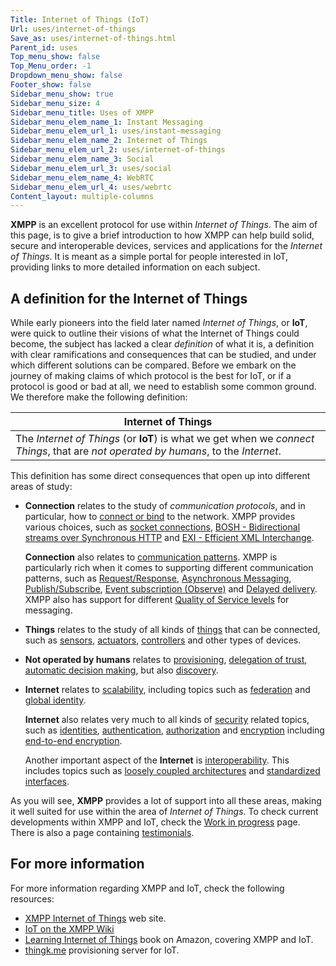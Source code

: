 ```yaml
---
Title: Internet of Things (IoT)
Url: uses/internet-of-things
Save_as: uses/internet-of-things.html
Parent_id: uses
Top_menu_show: false
Top_Menu_order: -1
Dropdown_menu_show: false
Footer_show: false
Sidebar_menu_show: true
Sidebar_menu_size: 4
Sidebar_menu_title: Uses of XMPP
Sidebar_menu_elem_name_1: Instant Messaging
Sidebar_menu_elem_url_1: uses/instant-messaging
Sidebar_menu_elem_name_2: Internet of Things
Sidebar_menu_elem_url_2: uses/internet-of-things
Sidebar_menu_elem_name_3: Social
Sidebar_menu_elem_url_3: uses/social
Sidebar_menu_elem_name_4: WebRTC
Sidebar_menu_elem_url_4: uses/webrtc
Content_layout: multiple-columns
---
```


**XMPP** is an excellent protocol for use within *Internet of Things*. The aim of this page, is to give a brief introduction to how XMPP can help build solid, secure and interoperable devices, services and applications for the *Internet of Things*. It is meant as a simple portal for people interested in IoT, providing links to more detailed information on each subject.


## A definition for the Internet of Things

While early pioneers into the field later named *Internet of Things*, or **IoT**, were quick to outline their visions of what the Internet of Things could become, the subject has lacked a clear *definition* of what it is, a definition with clear ramifications and consequences that can be studied, and under which different solutions can be compared. Before we embark on the journey of making claims of which protocol is the best for IoT, or if a protocol is good or bad at all, we need to establish some common ground. We therefore make the following definition:

| Internet of Things |
|--------------------|
|The *Internet of Things* (or **IoT**) is what we get when we *connect* *Things*, that are *not operated by humans*, to the *Internet*. |

This definition has some direct consequences that open up into different areas of study:

* **Connection** relates to the study of *communication protocols*, and in particular, how to [connect or bind](/uses/iot/bindings) to the network. XMPP provides various choices, such as [socket connections](/uses/iot/bindings#standard-xmpp-binding), [BOSH - Bidirectional streams over Synchronous HTTP](/uses/iot/bindings#bosh---bidirectional-streams-over-synchronous-http) and [EXI - Efficient XML Interchange](/uses/iot/bindings#exi---efficient-xml-interchange).

	**Connection** also relates to [communication patterns](/uses/iot/patterns). XMPP is particularly rich when it comes to supporting different communication patterns, such as [Request/Response](/uses/iot/patterns#requestresponse), [Asynchronous Messaging](/uses/iot/patterns#asynchronous-messaging), [Publish/Subscribe](/uses/iot/patterns#publishsubscribe), [Event subscription (Observe)](/uses/iot/patterns#event-subscription-observe) and [Delayed delivery](/uses/iot/patterns#delayed-delivery). XMPP also has support for different [Quality of Service levels](/uses/iot/patterns#quality-of-service) for messaging.

* **Things** relates to the study of all kinds of [things](/uses/iot/things) that can be connected, such as [sensors](/uses/iot/things#sensors), [actuators](/uses/iot/things#actuators), [controllers](/uses/iot/things#controllers) and other types of devices.

* **Not operated by humans** relates to [provisioning](/uses/iot/provisioning), [delegation of trust](/uses/iot/provisioning#delegation-of-trust), [automatic decision making](/uses/iot/provisioning#automatic-decision-making), but also [discovery](/uses/iot/provisioning#discovery).

* **Internet** relates to [scalability](/uses/iot/scalability), including topics such as [federation](/uses/iot/scalability#federation) and [global identity](/uses/iot/scalability#global-identity).

	**Internet** also relates very much to all kinds of [security](/uses/iot/security) related topics, such as [identities](/uses/iot/security#identity), [authentication](/uses/iot/security#authentication), [authorization](/uses/iot/security#authorization) and [encryption](/uses/iot/security#encryption) including [end-to-end encryption](/uses/iot/security#end-to-end-encryption).

	Another important aspect of the **Internet** is [interoperability](/uses/iot/interoperability). This includes topics such as [loosely coupled architectures](/uses/iot/interoperability#loosely-coupled-architectures) and [standardized interfaces](/uses/iot/interoperability#standard-interfaces).

As you will see, **XMPP** provides a lot of support into all these areas, making it well suited for use within the area of *Internet of Things*. To check current developments within XMPP and IoT, check the [Work in progress](/uses/iot/work-in-progress) page. There is also a page containing [testimonials](/uses/iot/testimonials).

## For more information

For more information regarding XMPP and IoT, check the following resources:

* [XMPP Internet of Things](http://www.xmpp-iot.org/) web site.
* [IoT on the XMPP Wiki](http://wiki.xmpp.org/web/Tech_pages/IoT_systems)
* [Learning Internet of Things](http://www.amazon.com/Learning-Internet-Things-Peter-Waher/dp/1783553537) book on Amazon, covering XMPP and IoT.
* [thingk.me](https://www.thingk.me/Provisioning/Api.xml) provisioning server for IoT.
